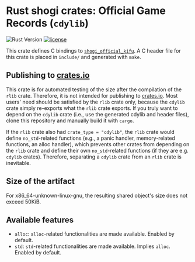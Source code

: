 # Rust shogi crates: Official Game Records (`cdylib`)
![Rust Version](https://img.shields.io/badge/rustc-1.60+-blue.svg)
[![license](https://img.shields.io/badge/license-MIT-blue.svg)](https://opensource.org/licenses/mit-license.php)

This crate defines C bindings to [`shogi_official_kifu`](../shogi_official_kifu/). A C header file for this crate is placed in `include/` and generated with `make`.

## Publishing to [crates.io](https://crates.io/)
This crate is for automated testing of the size after the compilation of the `rlib` crate. Therefore, it is not intended for publishing to [crates.io](https://crates.io/). Most users' need should be satisfied by the `rlib` crate only, because the `cdylib` crate simply re-exports what the `rlib` crate exports. If you truly want to depend on the `cdylib` crate (i.e., use the generated cdylib and header files), clone this repository and manually build it with `cargo`.

If the `rlib` crate also had `crate_type = "cdylib"`, the `rlib` crate would define `no_std`-related functions (e.g., a panic handler, memory-related functions, an alloc handler), which prevents other crates from depending on the `rlib` crate and define their own `no_std`-related functions (if they are e.g. `cdylib` crates). Therefore, separating a `cdylib` crate from an `rlib` crate is inevitable.

## Size of the artifact
For x86_64-unknown-linux-gnu, the resulting shared object's size does not exceed 50KiB.

## Available features
- `alloc`: `alloc`-related functionalities are made available. Enabled by default.
- `std`: `std`-related functionalities are made available. Implies `alloc`. Enabled by default.
